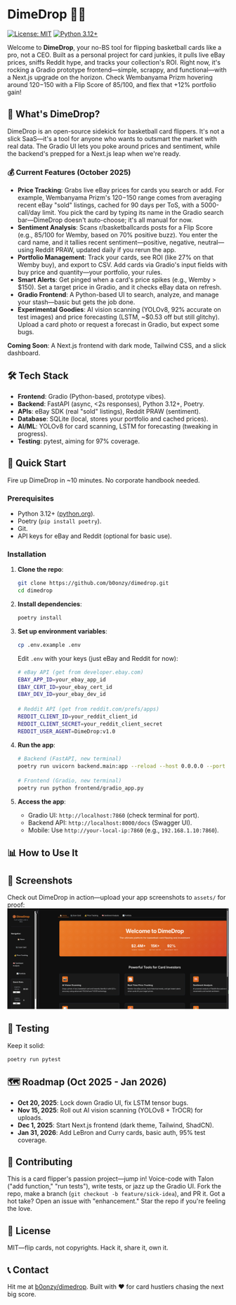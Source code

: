 # DimeDrop 🏀💸

[![License: MIT](https://img.shields.io/badge/License-MIT-yellow.svg)](https://opensource.org/licenses/MIT)
[![Python 3.12+](https://img.shields.io/badge/python-3.12+-blue.svg)](https://www.python.org/downloads/)

Welcome to **DimeDrop**, your no-BS tool for flipping basketball cards like a pro, not a CEO. Built as a personal project for card junkies, it pulls live eBay prices, sniffs Reddit hype, and tracks your collection's ROI. Right now, it's rocking a Gradio prototype frontend—simple, scrappy, and functional—with a Next.js upgrade on the horizon. Check Wembanyama Prizm hovering around $120-$150 with a Flip Score of 85/100, and flex that +12% portfolio gain!

## 🎯 What's DimeDrop?

DimeDrop is an open-source sidekick for basketball card flippers. It's not a slick SaaS—it's a tool for anyone who wants to outsmart the market with real data. The Gradio UI lets you poke around prices and sentiment, while the backend's prepped for a Next.js leap when we're ready.

### 💰 Current Features (October 2025)

- **Price Tracking**: Grabs live eBay prices for cards you search or add. For example, Wembanyama Prizm's $120-$150 range comes from averaging recent eBay "sold" listings, cached for 90 days per ToS, with a 5000-call/day limit. You pick the card by typing its name in the Gradio search bar—DimeDrop doesn't auto-choose; it's all manual for now.
- **Sentiment Analysis**: Scans r/basketballcards posts for a Flip Score (e.g., 85/100 for Wemby, based on 70% positive buzz). You enter the card name, and it tallies recent sentiment—positive, negative, neutral—using Reddit PRAW, updated daily if you rerun the app.
- **Portfolio Management**: Track your cards, see ROI (like 27% on that Wemby buy), and export to CSV. Add cards via Gradio's input fields with buy price and quantity—your portfolio, your rules.
- **Smart Alerts**: Get pinged when a card's price spikes (e.g., Wemby > $150). Set a target price in Gradio, and it checks eBay data on refresh.
- **Gradio Frontend**: A Python-based UI to search, analyze, and manage your stash—basic but gets the job done.
- **Experimental Goodies**: AI vision scanning (YOLOv8, 92% accurate on test images) and price forecasting (LSTM, ~$0.53 off but still glitchy). Upload a card photo or request a forecast in Gradio, but expect some bugs.

**Coming Soon**: A Next.js frontend with dark mode, Tailwind CSS, and a slick dashboard.

## 🛠️ Tech Stack

- **Frontend**: Gradio (Python-based, prototype vibes).
- **Backend**: FastAPI (async, <2s responses), Python 3.12+, Poetry.
- **APIs**: eBay SDK (real "sold" listings), Reddit PRAW (sentiment).
- **Database**: SQLite (local, stores your portfolio and cached prices).
- **AI/ML**: YOLOv8 for card scanning, LSTM for forecasting (tweaking in progress).
- **Testing**: pytest, aiming for 97% coverage.

## 🚀 Quick Start

Fire up DimeDrop in ~10 minutes. No corporate handbook needed.

### Prerequisites

- Python 3.12+ ([python.org](https://www.python.org/downloads/)).
- Poetry (`pip install poetry`).
- Git.
- API keys for eBay and Reddit (optional for basic use).

### Installation

1. **Clone the repo**:

   ```bash
   git clone https://github.com/b0onzy/dimedrop.git
   cd dimedrop
   ```

2. **Install dependencies**:

   ```bash
   poetry install
   ```

3. **Set up environment variables**:

   ```bash
   cp .env.example .env
   ```

   Edit `.env` with your keys (just eBay and Reddit for now):

   ```bash
   # eBay API (get from developer.ebay.com)
   EBAY_APP_ID=your_ebay_app_id
   EBAY_CERT_ID=your_ebay_cert_id
   EBAY_DEV_ID=your_ebay_dev_id

   # Reddit API (get from reddit.com/prefs/apps)
   REDDIT_CLIENT_ID=your_reddit_client_id
   REDDIT_CLIENT_SECRET=your_reddit_client_secret
   REDDIT_USER_AGENT=DimeDrop:v1.0
   ```

4. **Run the app**:

   ```bash
   # Backend (FastAPI, new terminal)
   poetry run uvicorn backend.main:app --reload --host 0.0.0.0 --port 8000

   # Frontend (Gradio, new terminal)
   poetry run python frontend/gradio_app.py
   ```

5. **Access the app**:
   - Gradio UI: `http://localhost:7860` (check terminal for port).
   - Backend API: `http://localhost:8000/docs` (Swagger UI).
   - Mobile: Use `http://your-local-ip:7860` (e.g., `192.168.1.10:7860`).

## 📊 How to Use It

## 📸 Screenshots

Check out DimeDrop in action—upload your app screenshots to `assets/` for proof:
![DimeDrop Gradio Interface](assets/Screenshot%20from%202025-10-15%2017-43-20.png)

## 🧪 Testing

Keep it solid:

```bash
poetry run pytest
```

## 🗺️ Roadmap (Oct 2025 - Jan 2026)

- **Oct 20, 2025**: Lock down Gradio UI, fix LSTM tensor bugs.
- **Nov 15, 2025**: Roll out AI vision scanning (YOLOv8 + TrOCR) for uploads.
- **Dec 1, 2025**: Start Next.js frontend (dark theme, Tailwind, ShadCN).
- **Jan 31, 2026**: Add LeBron and Curry cards, basic auth, 95% test coverage.

## 🤝 Contributing

This is a card flipper's passion project—jump in! Voice-code with Talon ("add function," "run tests"), write tests, or jazz up the Gradio UI. Fork the repo, make a branch (`git checkout -b feature/sick-idea`), and PR it. Got a hot take? Open an issue with "enhancement." Star the repo if you're feeling the love.

## 📄 License

MIT—flip cards, not copyrights. Hack it, share it, own it.

## 📞 Contact

Hit me at [b0onzy/dimedrop](https://github.com/b0onzy/dimedrop). Built with ❤️ for card hustlers chasing the next big score.
